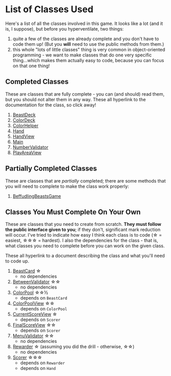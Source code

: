 # List of Classes Used

Here's a list of all the classes involved in this game. It looks like a lot (and it is, I suppose), but before you hyperventilate, two things:

1. quite a few of the classes are already complete and you don't have to code them up! (But you **will** need to use the public methods from them.)
1. this whole "lots of little classes" thing is very common in object-oriented programming - we want to make classes that do one very specific thing...which makes them actually easy to code, because you can focus on that one thing!

## Completed Classes

These are classes that are fully complete - you can (and should) read them, but you should not alter them in any way. These all hyperlink to the documentation for the class, so click away!

1. [BeastDeck](https://jpratt-mru.github.io/a2.api/BeastDeck.html)
1. [ColorDeck](https://jpratt-mru.github.io/a2.api/ColorDeck.html)
1. [ColorHelper](https://jpratt-mru.github.io/a2.api/ColorHelper.html)
1. [Hand](https://jpratt-mru.github.io/a2.api/Hand.html)
1. [HandView](https://jpratt-mru.github.io/a2.api/HandView.html)
1. [Main](https://jpratt-mru.github.io/a2.api/Main.html)
1. [NumberValidator](https://jpratt-mru.github.io/a2.api/NumberValidator.html)
1. [PlayAreaView](https://jpratt-mru.github.io/a2.api/PlayAreaView.html)

## Partially Completed Classes

These are classes that are _partially_ completed; there are some methods that you will need to complete to make the class work properly:

1. [BeffudlingBeastsGame](class.docs/docs.BefuddlingBeastsGame.md)

## Classes You Must Complete On Your Own

These are classes that you need to create from scratch. **They must follow the public interface given to you**; if they don't, significant mark reduction will occur. I've tried to indicate how easy I think each class is to code (☆ = easiest, ☆☆☆ = hardest). I also the dependencies for the class - that is, what classes you need to complete before you can work on the given class. 

These all hyperlink to a document describing the class and what you'll need to code up.

1. [BeastCard](class.docs/docs.BeastCard.md) ☆
   - no dependencies
1. [BetweenValidator](class.docs/docs.BetweenValidator.md) ☆☆
   - no dependencies
1. [ColorPool](class.docs/docs.ColorPool.md) ☆☆½
   - depends on `BeastCard`
1. [ColorPoolView](class.docs/docs.ColorPoolView.md) ☆☆
   - depends on `ColorPool`
1. [CurrentScoreView](class.docs/docs.CurrentScoreView.md) ☆
   - depends on `Scorer`
1. [FinalScoreView](class.docs/docs.FinalScoreView.md) ☆☆
   - depends on `Scorer`
1. [MenuValidator](class.docs/docs.MenuValidator.md) ☆☆
   - no dependencies
1. [Rewarder](class.docs/docs.Rewarder.md) ☆ (assuming you did the drill - otherwise, ☆☆)
   - no dependencies
1. [Scorer](class.docs/docs.Scorer.md) ☆☆☆
   - depends on `Rewarder`
   - depends on `Hand`